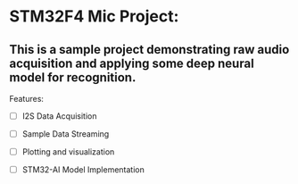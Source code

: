 # STM32F4 Mic Project:
## This is a sample project demonstrating raw audio acquisition and applying some deep neural model for recognition.

Features:
- [ ] I2S Data Acquisition
- [ ] Sample Data Streaming
- [ ] Plotting and visualization
- [ ] STM32-AI Model Implementation 
 

